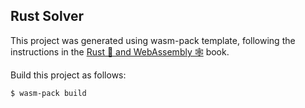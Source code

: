 ## Rust Solver

This project was generated using wasm-pack template, following the instructions in the [Rust 🦀 and WebAssembly 🕸](https://rustwasm.github.io/book/) book.

Build this project as follows:

```
$ wasm-pack build
```


